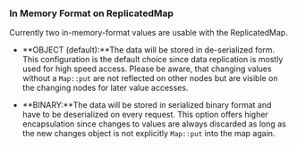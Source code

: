 
### In Memory Format on ReplicatedMap

Currently two in-memory-format values are usable with the ReplicatedMap.

-   **OBJECT (default):**The data will be stored in de-serialized form. This configuration is the default choice since
data replication is mostly used for high speed access. Please be aware, that changing values without a `Map::put` are
not reflected on other nodes but are visible on the changing nodes for later value accesses.

-   **BINARY:**The data will be stored in serialized binary format and have to be deserialized on every request. This
option offers higher encapsulation since changes to values are always discarded as long as the new changes object is
not explicitly `Map::put` into the map again.
